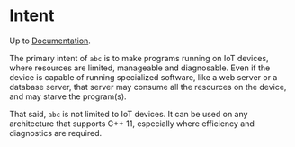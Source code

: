 # Intent

Up to [Documentation](../README.md).

The primary intent of `abc` is to make programs running on IoT devices, where resources are limited, manageable and diagnosable.
Even if the device is capable of running specialized software, like a web server or a database server, that server may consume all the resources on the device, and may starve the program(s).

That said, `abc` is not limited to IoT devices.
It can be used on any architecture that supports C++ 11, especially where efficiency and diagnostics are required.